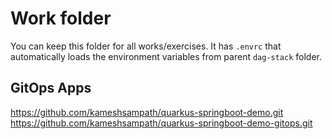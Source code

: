 # Work folder

You can keep this folder for all works/exercises. It has `.envrc` that automatically loads the environment variables from parent `dag-stack` folder.

## GitOps Apps

<https://github.com/kameshsampath/quarkus-springboot-demo.git>
<https://github.com/kameshsampath/quarkus-springboot-demo-gitops.git>